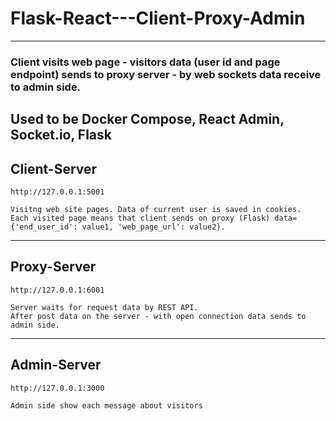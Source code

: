 # Flask-React---Client-Proxy-Admin
---
### Client visits web page - visitors data (user id and page endpoint) sends to proxy server - by web sockets data receive to admin side.
Used to be Docker Compose, React Admin, Socket.io, Flask
---
## Client-Server
```
http://127.0.0.1:5001
```
```
Visitng web site pages. Data of current user is saved in cookies. 
Each visited page means that client sends on proxy (Flask) data={'end_user_id': value1, 'web_page_url': value2}.
```
---
## Proxy-Server
```
http://127.0.0.1:6001
```
```
Server waits for request data by REST API.
After post data on the server - with open connection data sends to admin side. 
```
---
## Admin-Server
```
http://127.0.0.1:3000
```
```
Admin side show each message about visitors
```
